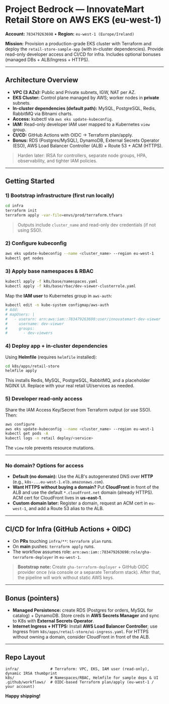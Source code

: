 # Project Bedrock — InnovateMart Retail Store on AWS EKS (eu-west-1)

**Account:** `783479263698` • **Region:** `eu-west-1 (Europe/Ireland)`

**Mission:** Provision a production-grade EKS cluster with Terraform and deploy the `retail-store-sample-app` (with in-cluster dependencies). Provide read-only developer access and CI/CD for infra. Includes optional bonuses (managed DBs + ALB/Ingress + HTTPS).

---

## Architecture Overview

- **VPC (3 AZs):** Public and Private subnets, IGW, NAT per AZ.
- **EKS Cluster:** Control plane managed by AWS; worker nodes in **private** subnets.
- **In-cluster dependencies (default path):** MySQL, PostgreSQL, Redis, RabbitMQ via Bitnami charts.
- **Access:** kubectl via `aws eks update-kubeconfig`.
- **IAM:** Read-only developer IAM user mapped to a Kubernetes `view` group.
- **CI/CD:** GitHub Actions with OIDC → Terraform plan/apply.
- **Bonus:** RDS (Postgres/MySQL), DynamoDB, External Secrets Operator (ESO), AWS Load Balancer Controller (ALB) + Route 53 + ACM (HTTPS).

> Harden later: IRSA for controllers, separate node groups, HPA, observability, and tighter IAM policies.

---

## Getting Started

### 1) Bootstrap infrastructure (first run locally)
```bash
cd infra
terraform init
terraform apply -var-file=envs/prod/terraform.tfvars
```
> Outputs include `cluster_name` and read-only dev credentials (if not using SSO).

### 2) Configure kubeconfig
```bash
aws eks update-kubeconfig --name <cluster_name> --region eu-west-1
kubectl get nodes
```

### 3) Apply base namespaces & RBAC
```bash
kubectl apply -f k8s/base/namespaces.yaml
kubectl apply -f k8s/base/rbac/dev-viewer-clusterrole.yaml
```
Map the **IAM user** to Kubernetes group in `aws-auth`:
```bash
kubectl edit -n kube-system configmap/aws-auth
# Add:
# mapUsers: |
#   - userarn: arn:aws:iam::783479263698:user/innovatemart-dev-viewer
#     username: dev-viewer
#     groups:
#       - dev-viewers
```

### 4) Deploy app + in-cluster dependencies
Using **Helmfile** (requires `helmfile` installed):
```bash
cd k8s/apps/retail-store
helmfile apply
```
This installs Redis, MySQL, PostgreSQL, RabbitMQ, and a placeholder NGINX UI. Replace with your real retail UI/services as needed.

### 5) Developer read-only access
Share the IAM Access Key/Secret from Terraform output (or use SSO). Then:
```bash
aws configure
aws eks update-kubeconfig --name <cluster_name> --region eu-west-1
kubectl get pods -A
kubectl logs -n retail deploy/<service>
```
The `view` role prevents resource mutations.

---

### No domain? Options for access

- **Default (no domain):** Use the ALB's autogenerated DNS over **HTTP** (e.g., `k8s-...eu-west-1.elb.amazonaws.com`).  
- **Want HTTPS without buying a domain?** Put **CloudFront** in front of the ALB and use the default `*.cloudfront.net` domain (already HTTPS). ACM cert for CloudFront lives in **us-east-1**.  
- **Custom domain later:** Register a domain, request an ACM cert in `eu-west-1`, and add a Route 53 alias to the ALB.

---

## CI/CD for Infra (GitHub Actions + OIDC)

- On **PRs** touching `infra/**`: `terraform plan` runs.
- On **main** pushes: `terraform apply` runs.
- The workflow assumes role: `arn:aws:iam::783479263698:role/gha-terraform-deployer` in `eu-west-1`.

> **Bootstrap note:** Create `gha-terraform-deployer` + GitHub OIDC provider once (via console or a separate Terraform stack). After that, the pipeline will work without static AWS keys.

---

## Bonus (pointers)

- **Managed Persistence:** create RDS (Postgres for orders, MySQL for catalog) + DynamoDB. Store creds in **AWS Secrets Manager** and sync to K8s with **External Secrets Operator**.  
- **Internet Ingress + HTTPS:** Install **AWS Load Balancer Controller**; use Ingress from `k8s/apps/retail-store/ui-ingress.yaml`. For HTTPS without owning a domain, consider CloudFront in front of the ALB.

---

## Repo Layout

```
infra/              # Terraform: VPC, EKS, IAM user (read-only), dynamic IRSA thumbprint
k8s/                # Namespaces/RBAC, Helmfile for sample deps & UI
.github/workflows/  # OIDC-based Terraform plan/apply (eu-west-1 / your account)
```

**Happy shipping!**

